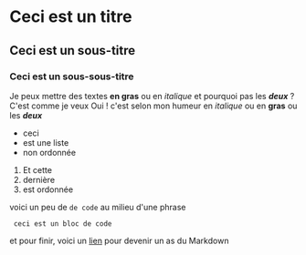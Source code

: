 # Ceci est un titre
## Ceci est un sous-titre
### Ceci est un sous-sous-titre

Je peux mettre des textes **en gras**
ou en *italique* et pourquoi pas les ***deux*** ? C'est comme je veux
Oui ! c'est selon mon humeur en *italique* ou en **gras** ou les ***deux***

- ceci
- est une liste
- non ordonnée

1. Et cette
2. dernière
3. est ordonnée


voici un peu de `de code` au milieu d'une phrase
```
 ceci est un bloc de code
```
 et pour finir, voici un [lien](https://github.com/CharlotteBarbey/) pour devenir un as du Markdown
